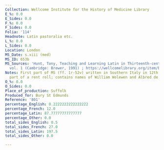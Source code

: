 ```yaml
---
Collection: Wellcome Institute for the History of Medicine Library
E_%: 0.0
E_Sides: 0.0
F_%: 0.0
F_Sides: 0.0
Folia: '114'
Headnote: Latin pastoralia etc.
L_%: 0.0
L_Sides: 0.0
Location: London
MS_Date: s.xiii (med)
MS_ID: 653b
MS_Sources: 'Hunt, Tony, Teaching and Learning Latin in Thirteenth-century England,
  vol. 1 (Cambridge: Brewer, 1991) ; https://wellcomelibrary.org/item/b20086222#'
Notes: First part of MS (ff. 1r-52v) written in Southern Italy in 12th C; flyleaves
  part of a rent roll; contains names of William Wolewen and Albred de Wyktis (unidentifed)
O_%: 0.0
O_Sides: 0.0
Place_of_production: Suffolk
Produced_for: Bury St Edmunds
Reference: '801'
percentage_English: 0.2222222222222222
percentage_French: 12.0
percentage_Latin: 87.77777777777777
percentage_Other: 0.0
total_sides_English: 0.5
total_sides_French: 27.0
total_sides_Latin: 197.5
total_sides_Other: 0.0

---
```

